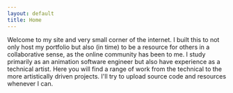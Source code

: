 ```yaml
---
layout: default
title: Home
---
```


Welcome to my site and very small corner of the internet. I built this to not only host my portfolio but also (in time) to be a resource for others in a collaborative sense, as the online community has been to me. I study primarily as an animation software engineer but also have experience as a technical artist. Here you will find a range of work from the technical to the more artistically driven projects. I'll try to upload source code and resources whenever I can.